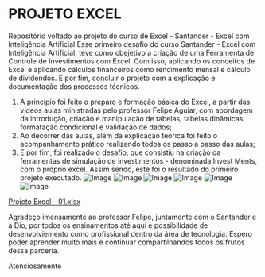 # PROJETO EXCEL
Repositório voltado ao projeto do curso de Excel - Santander - Excel com Inteligência Artificial 
Esse primeiro desafio do curso Santander - Excel com Inteligência Artificial, teve como obejetivo a criação de uma Ferramenta de Controle de Investimentos com Excel.
Com isso, aplicando os conceitos de Excel e aplicando cálculos financeiros como rendimento mensal e cálculo de dividendos.
E por fim, concluir o projeto com a explicação e documentação dos processos técnicos.
1. A princípio foi feito o preparo e formação básica do Excel, a partir das vídeos aulas ministradas pelo professor Felipe Aguiar, com abordagem da introdução, criação e manipulação de tabelas, tabelas dinâmicas, formatação condicional e validação de dados;
2. Ao decorrer das aulas, além da explicação teorica foi feito o acompanhamento prático realizando todos os passo a passo das aulas;
3. E por fim, foi realizado o desafio, que consistiu na criação da ferramentas de simulação de investimentos - denominada Invest Ments, com o próprio excel. 
Assim sendo, este foi o resultado do primeiro projeto executado.
![Image](https://github.com/user-attachments/assets/aea335e3-89a9-4218-9b69-2140e9788872)
![Image](https://github.com/user-attachments/assets/447e6224-cddd-4892-8f19-54267fde824f)
![Image](https://github.com/user-attachments/assets/47e01497-f9b9-4276-ae93-bdaf9f33c5e6)
![Image](https://github.com/user-attachments/assets/351f97b2-ca47-4f7a-b5e9-41eac42419d3)
![Image](https://github.com/user-attachments/assets/7dad4825-3cd8-49ae-b23c-4667e507bb6e)
![Image](https://github.com/user-attachments/assets/119988f3-d9b2-45c4-828e-0a5153073fab)

[Projeto Excel - 01.xlsx](https://github.com/user-attachments/files/20444986/Projeto.Excel.-.01.xlsx)

Agradeço imensamente ao professor Felipe, juntamente com o Santander e a Dio, por todos os ensinamentos até aqui e possibilidade de desenvolviemento como profissional dentro da área de tecnologia.
Espero poder aprender muito mais e continuar compartilhandos todos os frutos dessa parceria.

Atenciosamente

